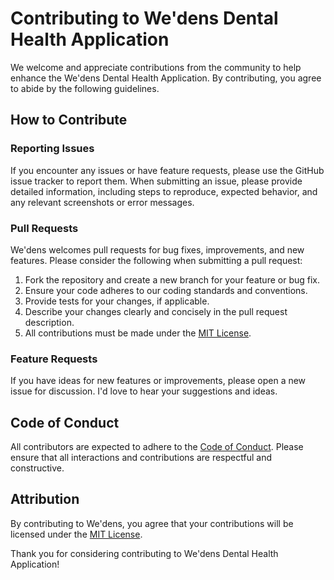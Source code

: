# Contributing to We'dens Dental Health Application

We welcome and appreciate contributions from the community to help enhance the We'dens Dental Health Application. By contributing, you agree to abide by the following guidelines.

## How to Contribute

### Reporting Issues

If you encounter any issues or have feature requests, please use the GitHub issue tracker to report them. When submitting an issue, please provide detailed information, including steps to reproduce, expected behavior, and any relevant screenshots or error messages.

### Pull Requests

We'dens welcomes pull requests for bug fixes, improvements, and new features. Please consider the following when submitting a pull request:

1. Fork the repository and create a new branch for your feature or bug fix.
2. Ensure your code adheres to our coding standards and conventions.
3. Provide tests for your changes, if applicable.
4. Describe your changes clearly and concisely in the pull request description.
5. All contributions must be made under the [MIT License](../LICENSE).

### Feature Requests

If you have ideas for new features or improvements, please open a new issue for discussion. I'd love to hear your suggestions and ideas.

## Code of Conduct

All contributors are expected to adhere to the [Code of Conduct](./CODE_OF_CONDUCT.md). Please ensure that all interactions and contributions are respectful and constructive.

## Attribution

By contributing to We'dens, you agree that your contributions will be licensed under the [MIT License](../LICENSE).

Thank you for considering contributing to We'dens Dental Health Application!

